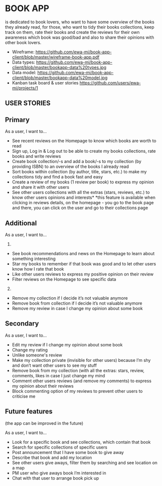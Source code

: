 # BOOK APP

is dedicated to book lovers, who want to have some overview of the books they already read, for those, who want to tidy their books collections, keep track on them, rate their books and create the reviews for their own awareness which book was good/bad and also to share their opinions with other book lovers.

- Wireframe: https://github.com/ewa-mi/book-app-client/blob/master/wireframe-book-app.pdf
- Data types: https://github.com/ewa-mi/book-app-client/blob/master/bookapp-data%20types.jpg
- Data model: https://github.com/ewa-mi/book-app-client/blob/master/bookapp-data%20model.jpg
- Kanban task board & user stories https://github.com/users/ewa-mi/projects/1

## USER STORIES

## Primary

As a user, I want to...

- See recent reviews on the Homepage to know which books are worth to read
- Sign up, Log in & Log out to be able to create my books collections, rate books and write reviews
- Create book collection/-s and add a book/-s to my collection (by providing ISBN) to an overview of the books I already read
- Sort books within collection (by author, title, stars, etc.) to make my collections tidy and find a book fast and easy
- Create a review of my books (1 review per book) to express my opinion and share it with other users
- See other users collections with all the extras (stars, reviews, etc.) to know other users opinions and interests\*
  \*this feature is available when clicking in reviews details, on the homepage - you go to the book page and there, you can click on the user and go to their collections page

## Additional

As a user, I want to...

1.

- See book recommendations and news on the Homepage to learn about something interesting
- Star my books to remember if that book was good and to let other users know how I rate that book
- Like other users reviews to express my positive opinion on their review
- Filter reviews on the Homepage to see specific data

2.

- Remove my collection if I decide it’s not valuable anymore
- Remove book from collection if I decide it’s not valuable anymore
- Remove my review in case I change my opinion about some book

## Secondary

As a user, I want to...

- Edit my review if I change my opinion about some book
- Change my rating
- Unlike someone's review
- Make my collection private (invisible for other users) because I’m shy and don’t want other users to see my stuff
- Remove book from my collection (with all the extras: stars, review, comments, likes in case I just change my mind
- Comment other users reviews (and remove my comments) to express my opinion about their reviews
- Block commenting option of my reviews to prevent other users to criticise me

## Future features

(the app can be improved in the future)

As a user, I want to…

- Look for a specific book and see collections, which contain that book
- Search for specific collections of specific users
- Post announcement that I have some book to give away
- Describe that book and add my location
- See other users give aways, filter them by searching and see location on a map
- PM user who give aways book I’m interested in
- Chat with that user to arrange book pick up
